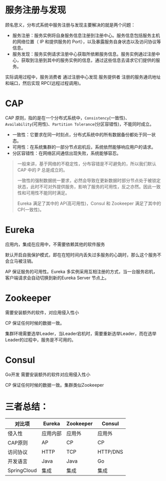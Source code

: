 # 服务注册与发现

顾名思义，分布式系统中服务注册与发现主要解决的就是两个问题：

- 服务注册：服务实例将自身服务信息注册到注册中心。服务信息包括服务主机的网络位置（ IP 和提供服务的  Port），以及暴露服务自身状态以及访问协议等信息。
- 服务发现：服务实例请求注册中心获取所依赖服务信息。服务实例通过注册中心，获取到注册到其中的服务实例的信息，通过这些信息去请求它们提供的服务。

实际调用过程中，服务消费者 通过注册中心发现 服务提供者 注册的服务通讯地址和端口，然后实现 RPC(远程过程调用)。

# CAP

CAP 原则，指的是在一个分布式系统中，`Consistency`(一致性)、`Availability`(可用性)、`Partition Tolerance`(分区容错性)，不能同时成立。

- 一致性：它要求在同一时刻点，分布式系统中的所有数据备份都处于同一状态。
- 可用性：在系统集群的一部分节点宕机后，系统依然能够响应用户的请求。
- 分区容错性：在网络区间通信出现失败，系统能够容忍。

> 一般来讲，基于网络的不稳定性，分布容错是不可避免的，所以我们默认 CAP 中的 P 总是成立的。
>
> 一致性的强制数据统一要求，必然会导致在更新数据时部分节点处于被锁定状态，此时不可对外提供服务，影响了服务的可用性，反之亦然。因此一致性和可用性不能同时满足。
>
> Eureka 满足了其中的 AP(高可用性)，Consul 和 Zookeeper 满足了其中的 CP(一致性)。

# Eureka

应用内，集成在应用中，不需要依赖其他的软件服务

默认开启自我保护模式，即在在短时间内丢失过多服务的心跳时，那么这个服务不会立马被注销。

AP 保证服务的可用性。Eureka 多实例采用互相注册的方式，当一台服务宕机，客户端请求会自动切换到新的Eureka Server 节点上。

# Zookeeper

需要安装额外的软件，对应用侵入性小

CP 保证任何时候的数据一致。

集群环境需要选举Leader，当Leader宕机时，需要重新选举Leader，而在选举Leader的过程中，服务是不可用的。

# Consul

 Go开发 需要安装额外的软件对应用侵入性小

CP 保证任何时候的数据一致。集群类似Zookeeper

# 三者总结：

| 对比项      | Eureka   | Zookeeper | Consul   |
| ----------- | -------- | --------- | -------- |
| 侵入性      | 应用内部 | 应用外    | 应用外   |
| CAP原则     | AP       | CP        | CP       |
| 访问协议    | HTTP     | TCP       | HTTP/DNS |
| 开发语言    | Java     | Java      | Go       |
| SpringCloud | 集成     | 集成      | 集成     |

